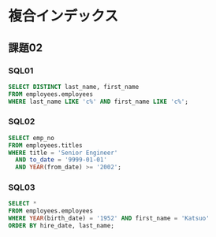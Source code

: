 # 複合インデックス

## 課題02

### SQL01

``` sql
SELECT DISTINCT last_name, first_name 
FROM employees.employees 
WHERE last_name LIKE 'c%' AND first_name LIKE 'c%';
```

### SQL02

``` sql
SELECT emp_no 
FROM employees.titles 
WHERE title = 'Senior Engineer' 
  AND to_date = '9999-01-01' 
  AND YEAR(from_date) >= '2002';
```

### SQL03

``` sql
SELECT *
FROM employees.employees 
WHERE YEAR(birth_date) = '1952' AND first_name = 'Katsuo'
ORDER BY hire_date, last_name;
```
